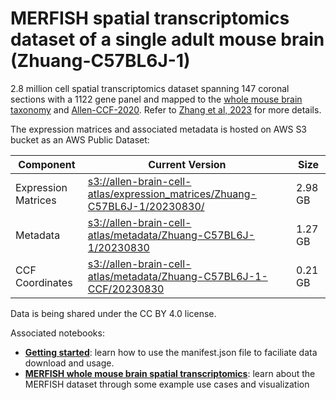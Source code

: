 # MERFISH spatial transcriptomics dataset of a single adult mouse brain (Zhuang-C57BL6J-1)

2.8 million cell spatial transcriptomics dataset spanning 147 coronal sections with a 1122 gene panel and mapped to the  [whole mouse brain taxonomy](WMB-taxonomy.md) and [Allen-CCF-2020](Allen-CCF-2020.md). Refer to [Zhang et al, 2023](https://doi.org/10.1101/2023.03.06.531348) for more details.

The expression matrices and associated metadata is hosted on AWS S3 bucket as an AWS Public Dataset:

| Component | Current Version | Size |
|---|--|---|
| Expression Matrices | [s3://allen-brain-cell-atlas/expression_matrices/Zhuang-C57BL6J-1/20230830/](https://allen-brain-cell-atlas.s3.us-west-2.amazonaws.com/index.html#expression_matrices/Zhuang-C57BL6J-1/20230830/) | 2.98 GB |
| Metadata | [s3://allen-brain-cell-atlas/metadata/Zhuang-C57BL6J-1/20230830](https://allen-brain-cell-atlas.s3.us-west-2.amazonaws.com/index.html#metadata/Zhuang-C57BL6J-1/20230830/) | 1.27 GB |
| CCF Coordinates | [s3://allen-brain-cell-atlas/metadata/Zhuang-C57BL6J-1-CCF/20230830](https://allen-brain-cell-atlas.s3.us-west-2.amazonaws.com/index.html#metadata/Zhuang-C57BL6J-1-CCF/20230830/) | 0.21 GB |

Data is being shared under the CC BY 4.0 license.

Associated notebooks:
* [**Getting started**](../notebooks/getting_started.ipynb): learn how to use the manifest.json file to faciliate data download and usage.
* [**MERFISH whole mouse brain spatial transcriptomics**](../notebooks/zhuang_merfish_tutorial.ipynb): learn about the MERFISH dataset through some example use cases and visualization

